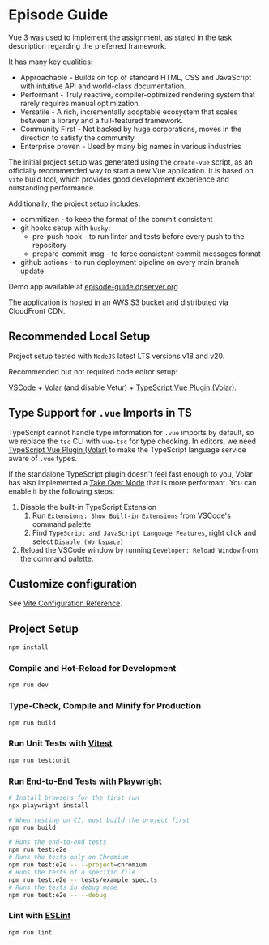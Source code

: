 # Episode Guide

Vue 3 was used to implement the assignment, as stated in the task description regarding the preferred framework.

It has many key qualities:
- Approachable - Builds on top of standard HTML, CSS and JavaScript with intuitive API and world-class documentation. 
- Performant - Truly reactive, compiler-optimized rendering system that rarely requires manual optimization. 
- Versatile - A rich, incrementally adoptable ecosystem that scales between a library and a full-featured framework. 
- Community First - Not backed by huge corporations, moves in the direction to satisfy the community
- Enterprise proven - Used by many big names in various industries

The initial project setup was generated using the `create-vue` script, as an officially recommended way to start a new Vue application.
It is based on `vite` build tool, which provides good development experience and outstanding performance.

Additionally, the project setup includes:
- commitizen - to keep the format of the commit consistent
- git hooks setup with `husky`:
     - pre-push hook - to run linter and tests before every push to the repository
     - prepare-commit-msg - to force consistent commit messages format
- github actions - to run deployment pipeline on every main branch update

Demo app available at [episode-guide.dpserver.org](https://episode-guide.dpserver.org)

The application is hosted in an AWS S3 bucket and distributed via CloudFront CDN.

## Recommended Local Setup

Project setup tested with `NodeJS` latest LTS versions v18 and v20.

Recommended but not required code editor setup:

[VSCode](https://code.visualstudio.com/) + [Volar](https://marketplace.visualstudio.com/items?itemName=Vue.volar) (and disable Vetur) + [TypeScript Vue Plugin (Volar)](https://marketplace.visualstudio.com/items?itemName=Vue.vscode-typescript-vue-plugin).

## Type Support for `.vue` Imports in TS

TypeScript cannot handle type information for `.vue` imports by default, so we replace the `tsc` CLI with `vue-tsc` for type checking. In editors, we need [TypeScript Vue Plugin (Volar)](https://marketplace.visualstudio.com/items?itemName=Vue.vscode-typescript-vue-plugin) to make the TypeScript language service aware of `.vue` types.

If the standalone TypeScript plugin doesn't feel fast enough to you, Volar has also implemented a [Take Over Mode](https://github.com/johnsoncodehk/volar/discussions/471#discussioncomment-1361669) that is more performant. You can enable it by the following steps:

1. Disable the built-in TypeScript Extension
    1) Run `Extensions: Show Built-in Extensions` from VSCode's command palette
    2) Find `TypeScript and JavaScript Language Features`, right click and select `Disable (Workspace)`
2. Reload the VSCode window by running `Developer: Reload Window` from the command palette.

## Customize configuration

See [Vite Configuration Reference](https://vitejs.dev/config/).

## Project Setup

```sh
npm install
```

### Compile and Hot-Reload for Development

```sh
npm run dev
```

### Type-Check, Compile and Minify for Production

```sh
npm run build
```

### Run Unit Tests with [Vitest](https://vitest.dev/)

```sh
npm run test:unit
```

### Run End-to-End Tests with [Playwright](https://playwright.dev)

```sh
# Install browsers for the first run
npx playwright install

# When testing on CI, must build the project first
npm run build

# Runs the end-to-end tests
npm run test:e2e
# Runs the tests only on Chromium
npm run test:e2e -- --project=chromium
# Runs the tests of a specific file
npm run test:e2e -- tests/example.spec.ts
# Runs the tests in debug mode
npm run test:e2e -- --debug
```

### Lint with [ESLint](https://eslint.org/)

```sh
npm run lint
```
